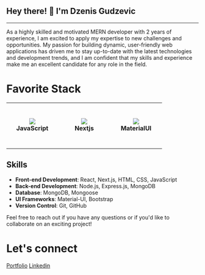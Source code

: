 <h2> Hey there! 👋 I'm Dzenis Gudzevic</h2>
<hr /> 
As a highly skilled and motivated MERN developer with 2 years of experience, I am excited to apply my expertise to new challenges and opportunities. My passion for building dynamic, user-friendly web applications has driven me to stay up-to-date with the latest technologies and development trends, and I am confident that my skills and experience make me an excellent candidate for any role in the field.

<h1> Favorite Stack </h1>

<table> 
  <tbody>
    <tr>
      <td align="center" width="120" height="120">
        <img src="https://github.com/Dzenoo/Dzenoo/assets/110186379/0ff99fa4-88cd-4c7c-b829-4ba73686b70b" />
        <br>
        <strong>JavaScript</strong>
      </td>
      <td align="center" width="120" height="120"> 
        <img src="https://github.com/Dzenoo/Dzenoo/assets/110186379/24680a1e-af7d-4c9b-b334-aeafde734ff8" />
        <br>
        <strong>Nextjs</strong>
     </td>
      <td align="center" width="120" height="120">
        <img src="https://github.com/Dzenoo/Dzenoo/assets/110186379/9ebe7d74-ebec-4842-9c27-3793973c017a" />
        <br>
        <strong>MaterialUI</strong>
      </td>
    </tr>  
 </tbody>
</table>  


## Skills

- **Front-end Development**: React, Next.js, HTML, CSS, JavaScript
- **Back-end Development**: Node.js, Express.js, MongoDB
- **Database**: MongoDB, Mongoose
- **UI Frameworks**: Material-UI, Bootstrap
- **Version Control**: Git, GitHub


Feel free to reach out if you have any questions or if you'd like to collaborate on an exciting project!



<h1> Let's connect </h1>

<a href="https://dzenisgudzevic.netlify.app/">Portfolio</a>
<a href="https://www.linkedin.com/in/dzenis-gudzevic-41460b244/">Linkedin</a>



